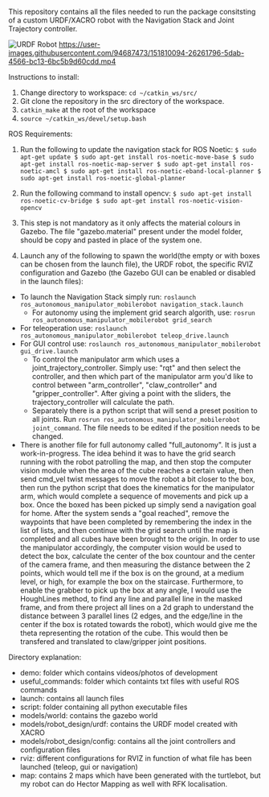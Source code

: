 This repository contains all the files needed to run the package consitsting of a custom URDF/XACRO robot with the Navigation Stack and Joint Trajectory controller.

![URDF Robot](https://user-images.githubusercontent.com/94687473/151810045-e1a3b6e8-002b-4188-aef8-68717f377d66.png)
https://user-images.githubusercontent.com/94687473/151810094-26261796-5dab-4566-bc13-6bc5b9d60cdd.mp4



Instructions to install:
1) Change directory to workspace: `cd ~/catkin_ws/src/`
2) Git clone the repository in the src directory of the workspace.
3) `catkin_make` at the root of the workspace
4) `source ~/catkin_ws/devel/setup.bash`


ROS Requirements:
1) Run the following to update the navigation stack for ROS Noetic:
`$ sudo apt-get update
$ sudo apt-get install ros-noetic-move-base
$ sudo apt-get install ros-noetic-map-server
$ sudo apt-get install ros-noetic-amcl
$ sudo apt-get install ros-noetic-eband-local-planner
$ sudo apt-get install ros-noetic-global-planner`

2) Run the following command to install opencv: 
`$ sudo apt-get install ros-noetic-cv-bridge
$ sudo apt-get install ros-noetic-vision-opencv`


4) This step is not mandatory as it only affects the material colours in Gazebo. The file "gazebo.material" present under the model folder, should be copy and pasted in place of the system one.


5) Launch any of the following to spawn the world(the empty or with boxes can be chosen from the launch file), the URDF robot, the specific RVIZ configuration and Gazebo (the Gazebo GUI can be enabled or disabled in the launch files):
- To launch the Navigation Stack simply run: `roslaunch ros_autonomous_manipulator_mobilerobot navigation_stack.launch`
    - For autonomy using the implement grid search algorith, use: `rosrun ros_autonomous_manipulator_mobilerobot grid_search`
- For teleoperation use: `roslaunch ros_autonomous_manipulator_mobilerobot teleop_drive.launch`
- For GUI control use: `roslaunch ros_autonomous_manipulator_mobilerobot gui_drive.launch`
    - To control the manipulator arm which uses a joint_trajectory_controller. Simply use: "rqt" and then select the controller, and then which part of the manipulator arm you'd like to control between "arm_controller", "claw_controller" and "gripper_controller". After giving a point with the sliders, the trajectory_controller will calculate the path.
    - Separately there is a python script that will send a preset position to all joints. Run `rosrun ros_autonomous_manipulator_mobilerobot joint_command`. The file needs to be edited if the position needs to be changed.
- There is another file for full autonomy called "full_autonomy". It is just a work-in-progress. The idea behind it was to have the grid search running with the robot patrolling the map, and then stop the computer vision module when the area of the cube reaches a certain value, then send cmd_vel twist messages to move the robot a bit closer to the box, then run the python script that does the kinematics for the manipulator arm, which would complete a sequence of movements and pick up a box. Once the boxed has been picked up simply send a navigation goal for home. After the system sends a "goal reached", remove the waypoints that have been completed by remembering the index in the list of lists, and then continue with the grid search until the map is completed and all cubes have been brought to the origin. 
In order to use the manipulator accordingly, the computer vision would be used to detect the box, calculate the center of the box countour and the center of the camera frame, and then measuring the distance between the 2 points, which would tell me if the box is on the ground, at a medium level, or high, for example the box on the staircase. Furthermore, to enable the grabber to pick up the box at any angle, I would use the HoughLines method, to find any line and parallel line in the masked frame, and from there project all lines on a 2d graph to understand the distance between 3 parallel lines (2 edges, and the edge/line in the center if the box is rotated towards the robot), which would give me the theta representing the rotation of the cube. This would then be transfered and translated to claw/gripper joint positions.


Directory explanation:
- demo: folder which contains videos/photos of development
- useful_commands: folder which containts txt files with useful ROS commands
- launch: contains all launch files
- script: folder containing all python executable files
- models/world: contains the gazebo world
- models/robot_design/urdf: contains the URDF model created with XACRO
- models/robot_design/config: contains all the joint controllers and configuration files
- rviz: different configurations for RVIZ in function of what file has been launched (teleop, gui or navigation)
- map: contains 2 maps which have been generated with the turtlebot, but my robot can do Hector Mapping as well with RFK localisation.

